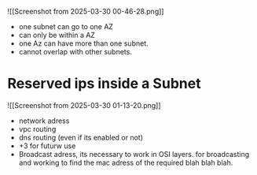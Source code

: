 ![[Screenshot from 2025-03-30 00-46-28.png]]
- one subnet can go to one AZ
- can only be within a AZ
- one Az can have more than one subnet.
- cannot overlap with other subnets.

# Reserved ips inside a Subnet
![[Screenshot from 2025-03-30 01-13-20.png]]
- network adress
- vpc routing
- dns routing (even if its enabled or not)
- +3 for futurw use
- Broadcast adress, its necessary to work in OSI layers. for broadcasting and working to find the mac adress of the required blah blah blah.

